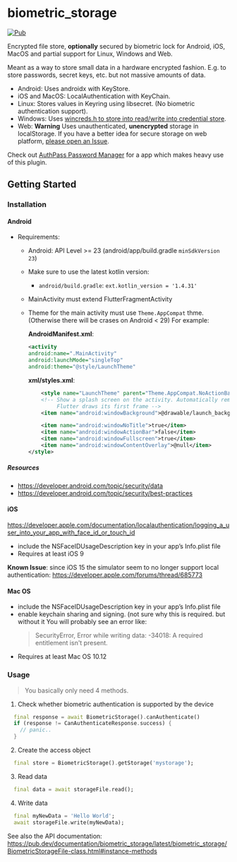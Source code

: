 # biometric_storage

[![Pub](https://img.shields.io/pub/v/biometric_storage?color=green)](https://pub.dev/packages/biometric_storage/)

Encrypted file store, **optionally** secured by biometric lock 
for Android, iOS, MacOS and partial support for Linux, Windows and Web. 

Meant as a way to store small data in a hardware encrypted fashion. E.g. to 
store passwords, secret keys, etc. but not massive amounts
of data.

* Android: Uses androidx with KeyStore.
* iOS and MacOS: LocalAuthentication with KeyChain.
* Linux: Stores values in Keyring using libsecret. (No biometric authentication support).
* Windows: Uses [wincreds.h to store into read/write into credential store](https://docs.microsoft.com/en-us/windows/win32/api/wincred/).
* Web: **Warning** Uses unauthenticated, **unencrypted** storage in localStorage.
  If you have a better idea for secure storage on web platform, [please open an Issue](https://github.com/authpass/biometric_storage/issues).

Check out [AuthPass Password Manager](https://authpass.app/) for a app which 
makes heavy use of this plugin.

## Getting Started

### Installation

#### Android
* Requirements:
  * Android: API Level >= 23 (android/app/build.gradle `minSdkVersion 23`)
  * Make sure to use the latest kotlin version: 
    * `android/build.gradle`: `ext.kotlin_version = '1.4.31'`
  * MainActivity must extend FlutterFragmentActivity
  * Theme for the main activity must use `Theme.AppCompat` thme.
    (Otherwise there will be crases on Android < 29)
    For example: 
    
    **AndroidManifest.xml**:
    ```xml
    <activity
    android:name=".MainActivity"
    android:launchMode="singleTop"
    android:theme="@style/LaunchTheme"
    ```

    **xml/styles.xml**:
    ```xml
        <style name="LaunchTheme" parent="Theme.AppCompat.NoActionBar">
        <!-- Show a splash screen on the activity. Automatically removed when
             Flutter draws its first frame -->
        <item name="android:windowBackground">@drawable/launch_background</item>

        <item name="android:windowNoTitle">true</item>
        <item name="android:windowActionBar">false</item>
        <item name="android:windowFullscreen">true</item>
        <item name="android:windowContentOverlay">@null</item>
    </style>
    ```

##### Resources

* https://developer.android.com/topic/security/data
* https://developer.android.com/topic/security/best-practices

#### iOS

https://developer.apple.com/documentation/localauthentication/logging_a_user_into_your_app_with_face_id_or_touch_id

* include the NSFaceIDUsageDescription key in your app’s Info.plist file
* Requires at least iOS 9

**Known Issue**: since iOS 15 the simulator seem to no longer support local authentication:
    https://developer.apple.com/forums/thread/685773

#### Mac OS

* include the NSFaceIDUsageDescription key in your app’s Info.plist file
* enable keychain sharing and signing. (not sure why this is required. but without it
    You will probably see an error like: 
    > SecurityError, Error while writing data: -34018: A required entitlement isn't present.
* Requires at least Mac OS 10.12

### Usage

> You basically only need 4 methods.

1. Check whether biometric authentication is supported by the device

```dart
  final response = await BiometricStorage().canAuthenticate()
  if (response != CanAuthenticateResponse.success) {
    // panic..
  }
```

2. Create the access object

```dart
  final store = BiometricStorage().getStorage('mystorage');
```

3. Read data

```dart
  final data = await storageFile.read();
```

4. Write data

```dart
  final myNewData = 'Hello World';
  await storageFile.write(myNewData);
```

See also the API documentation: https://pub.dev/documentation/biometric_storage/latest/biometric_storage/BiometricStorageFile-class.html#instance-methods
